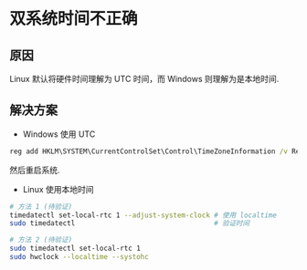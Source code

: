 # 双系统时间不正确

## 原因

Linux 默认将硬件时间理解为 UTC 时间，而 Windows 则理解为是本地时间.

## 解决方案

- Windows 使用 UTC

```bat
reg add HKLM\SYSTEM\CurrentControlSet\Control\TimeZoneInformation /v RealTimeIsUniversal /t REG_DWORD /d 1
```

然后重启系统.

- Linux 使用本地时间
  
```bash
# 方法 1 (待验证)
timedatectl set-local-rtc 1 --adjust-system-clock # 使用 localtime
sudo timedatectl                                  # 验证时间

# 方法 2 (待验证)
sudo timedatectl set-local-rtc 1
sudo hwclock --localtime --systohc
```
